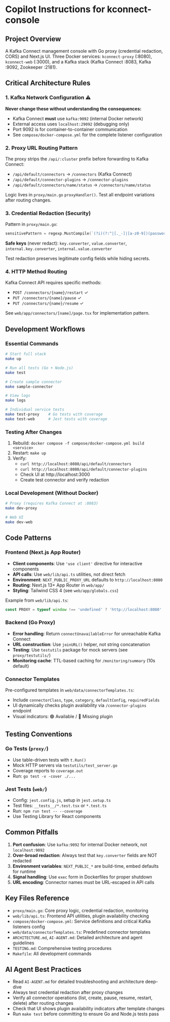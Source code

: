 # Copilot Instructions for kconnect-console

## Project Overview
A Kafka Connect management console with Go proxy (credential redaction, CORS) and Next.js UI. Three Docker services: `kconnect-proxy` (:8080), `kconnect-web` (:3000), and a Kafka stack (Kafka Connect :8083, Kafka :9092, Zookeeper :2181).

## Critical Architecture Rules

### 1. Kafka Network Configuration ⚠️
**Never change these without understanding the consequences:**
- Kafka Connect **must** use `kafka:9092` (internal Docker network)
- External access uses `localhost:29092` (debugging only)
- Port 9092 is for container-to-container communication
- See `compose/docker-compose.yml` for the complete listener configuration

### 2. Proxy URL Routing Pattern
The proxy strips the `/api/:cluster` prefix before forwarding to Kafka Connect:
- `/api/default/connectors` → `/connectors` (Kafka Connect)
- `/api/default/connector-plugins` → `/connector-plugins`
- `/api/default/connectors/name/status` → `/connectors/name/status`

Logic lives in `proxy/main.go` `proxyHandler()`. Test all endpoint variations after routing changes.

### 3. Credential Redaction (Security)
Pattern in `proxy/main.go`:
```go
sensitivePattern = regexp.MustCompile(`(?i)(?:^|[._-]|[a-z0-9])(password|secret|api[._-]?key|access[._-]?key|secret[._-]?key|token|credential(s)?)(?:$|[._-]|[a-z0-9])`)
```
**Safe keys** (never redact): `key.converter`, `value.converter`, `internal.key.converter`, `internal.value.converter`

Test redaction preserves legitimate config fields while hiding secrets.

### 4. HTTP Method Routing
Kafka Connect API requires specific methods:
- `POST /connectors/{name}/restart` ✓
- `PUT /connectors/{name}/pause` ✓
- `PUT /connectors/{name}/resume` ✓

See `web/app/connectors/[name]/page.tsx` for implementation pattern.

## Development Workflows

### Essential Commands
```bash
# Start full stack
make up

# Run all tests (Go + Node.js)
make test

# Create sample connector
make sample-connector

# View logs
make logs

# Individual service tests
make test-proxy    # Go tests with coverage
make test-web      # Jest tests with coverage
```

### Testing After Changes
1. Rebuild: `docker compose -f compose/docker-compose.yml build <service>`
2. Restart: `make up`
3. Verify:
   - `curl http://localhost:8080/api/default/connectors`
   - `curl http://localhost:8080/api/default/connector-plugins`
   - Check UI at http://localhost:3000
   - Create test connector and verify redaction

### Local Development (Without Docker)
```bash
# Proxy (requires Kafka Connect at :8083)
make dev-proxy

# Web UI
make dev-web
```

## Code Patterns

### Frontend (Next.js App Router)
- **Client components**: Use `'use client'` directive for interactive components
- **API calls**: Use `web/lib/api.ts` utilities, not direct fetch
- **Environment**: `NEXT_PUBLIC_PROXY_URL` defaults to `http://localhost:8080`
- **Routing**: Next.js 13+ App Router in `web/app/`
- **Styling**: Tailwind CSS 4 (see `web/app/globals.css`)

Example from `web/lib/api.ts`:
```typescript
const PROXY = typeof window !== 'undefined' ? 'http://localhost:8080' : 'http://kconnect-proxy:8080';
```

### Backend (Go Proxy)
- **Error handling**: Return `connectUnavailableError` for unreachable Kafka Connect
- **URL construction**: Use `joinURL()` helper, not string concatenation
- **Testing**: Use `testutils` package for mock servers (see `proxy/testutils/`)
- **Monitoring cache**: TTL-based caching for `/monitoring/summary` (10s default)

### Connector Templates
Pre-configured templates in `web/data/connectorTemplates.ts`:
- Include `connectorClass`, `type`, `category`, `defaultConfig`, `requiredFields`
- UI dynamically checks plugin availability via `/connector-plugins` endpoint
- Visual indicators: 🟢 Available / 🔴 Missing plugin

## Testing Conventions

### Go Tests (`proxy/`)
- Use table-driven tests with `t.Run()`
- Mock HTTP servers via `testutils/test_server.go`
- Coverage reports to `coverage.out`
- Run: `go test -v -cover ./...`

### Jest Tests (`web/`)
- Config: `jest.config.js`, setup in `jest.setup.ts`
- Test files: `__tests__/*.test.tsx` or `*.test.ts`
- Run: `npm run test -- --coverage`
- Use Testing Library for React components

## Common Pitfalls

1. **Port confusion**: Use `kafka:9092` for internal Docker network, not `localhost:9092`
2. **Over-broad redaction**: Always test that `key.converter` fields are NOT redacted
3. **Environment variables**: `NEXT_PUBLIC_*` are build-time, embed defaults for runtime
4. **Signal handling**: Use `exec` form in Dockerfiles for proper shutdown
5. **URL encoding**: Connector names must be URL-escaped in API calls

## Key Files Reference
- `proxy/main.go`: Core proxy logic, credential redaction, monitoring
- `web/lib/api.ts`: Frontend API utilities, plugin availability checking
- `compose/docker-compose.yml`: Service definitions and critical Kafka listeners config
- `web/data/connectorTemplates.ts`: Predefined connector templates
- `ARCHITECTURE.md`, `AI-AGENT.md`: Detailed architecture and agent guidelines
- `TESTING.md`: Comprehensive testing procedures
- `Makefile`: All development commands

## AI Agent Best Practices
- Read `AI-AGENT.md` for detailed troubleshooting and architecture deep-dive
- Always test credential redaction after proxy changes
- Verify all connector operations (list, create, pause, resume, restart, delete) after routing changes
- Check that UI shows plugin availability indicators after template changes
- Run `make test` before committing to ensure Go and Node.js tests pass
